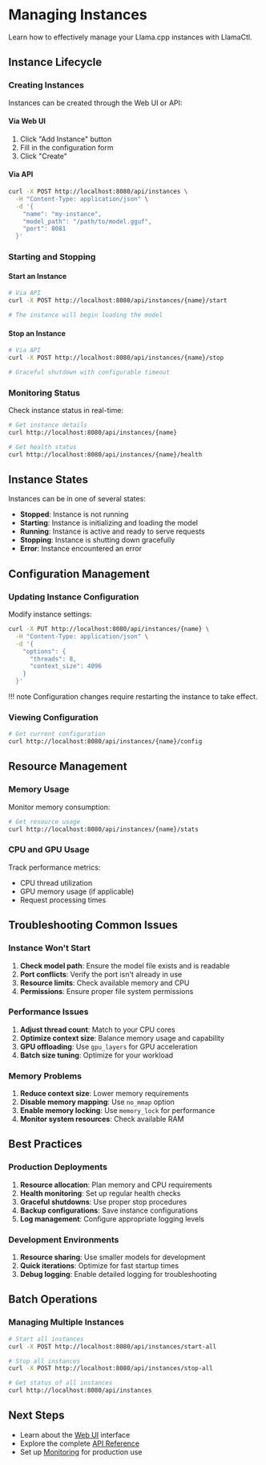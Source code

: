 # Managing Instances

Learn how to effectively manage your Llama.cpp instances with LlamaCtl.

## Instance Lifecycle

### Creating Instances

Instances can be created through the Web UI or API:

#### Via Web UI
1. Click "Add Instance" button
2. Fill in the configuration form
3. Click "Create"

#### Via API
```bash
curl -X POST http://localhost:8080/api/instances \
  -H "Content-Type: application/json" \
  -d '{
    "name": "my-instance",
    "model_path": "/path/to/model.gguf",
    "port": 8081
  }'
```

### Starting and Stopping

#### Start an Instance
```bash
# Via API
curl -X POST http://localhost:8080/api/instances/{name}/start

# The instance will begin loading the model
```

#### Stop an Instance
```bash
# Via API
curl -X POST http://localhost:8080/api/instances/{name}/stop

# Graceful shutdown with configurable timeout
```

### Monitoring Status

Check instance status in real-time:

```bash
# Get instance details
curl http://localhost:8080/api/instances/{name}

# Get health status
curl http://localhost:8080/api/instances/{name}/health
```

## Instance States

Instances can be in one of several states:

- **Stopped**: Instance is not running
- **Starting**: Instance is initializing and loading the model
- **Running**: Instance is active and ready to serve requests
- **Stopping**: Instance is shutting down gracefully
- **Error**: Instance encountered an error

## Configuration Management

### Updating Instance Configuration

Modify instance settings:

```bash
curl -X PUT http://localhost:8080/api/instances/{name} \
  -H "Content-Type: application/json" \
  -d '{
    "options": {
      "threads": 8,
      "context_size": 4096
    }
  }'
```

!!! note
    Configuration changes require restarting the instance to take effect.

### Viewing Configuration

```bash
# Get current configuration
curl http://localhost:8080/api/instances/{name}/config
```

## Resource Management

### Memory Usage

Monitor memory consumption:

```bash
# Get resource usage
curl http://localhost:8080/api/instances/{name}/stats
```

### CPU and GPU Usage

Track performance metrics:

- CPU thread utilization
- GPU memory usage (if applicable)
- Request processing times

## Troubleshooting Common Issues

### Instance Won't Start

1. **Check model path**: Ensure the model file exists and is readable
2. **Port conflicts**: Verify the port isn't already in use
3. **Resource limits**: Check available memory and CPU
4. **Permissions**: Ensure proper file system permissions

### Performance Issues

1. **Adjust thread count**: Match to your CPU cores
2. **Optimize context size**: Balance memory usage and capability
3. **GPU offloading**: Use `gpu_layers` for GPU acceleration
4. **Batch size tuning**: Optimize for your workload

### Memory Problems

1. **Reduce context size**: Lower memory requirements
2. **Disable memory mapping**: Use `no_mmap` option
3. **Enable memory locking**: Use `memory_lock` for performance
4. **Monitor system resources**: Check available RAM

## Best Practices

### Production Deployments

1. **Resource allocation**: Plan memory and CPU requirements
2. **Health monitoring**: Set up regular health checks
3. **Graceful shutdowns**: Use proper stop procedures
4. **Backup configurations**: Save instance configurations
5. **Log management**: Configure appropriate logging levels

### Development Environments

1. **Resource sharing**: Use smaller models for development
2. **Quick iterations**: Optimize for fast startup times
3. **Debug logging**: Enable detailed logging for troubleshooting

## Batch Operations

### Managing Multiple Instances

```bash
# Start all instances
curl -X POST http://localhost:8080/api/instances/start-all

# Stop all instances
curl -X POST http://localhost:8080/api/instances/stop-all

# Get status of all instances
curl http://localhost:8080/api/instances
```

## Next Steps

- Learn about the [Web UI](web-ui.md) interface
- Explore the complete [API Reference](api-reference.md)
- Set up [Monitoring](../advanced/monitoring.md) for production use
